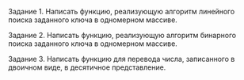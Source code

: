 Задание 1. Написать функцию, реализующую алгоритм 
линейного поиска заданного ключа в одномерном массиве.

Задание 2. Написать функцию, реализующую алгоритм 
бинарного поиска заданного ключа в одномерном массиве.

Задание 3. Написать функцию для перевода числа, записанного в двоичном виде, в десятичное представление.